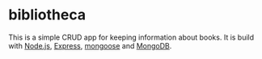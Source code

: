# bibliotheca

This is a simple CRUD app for keeping information about books. It is build with
[Node.js](http://nodejs.org/), [Express](http://expressjs.com/),
[mongoose](http://mongoosejs.com/) and [MongoDB](http://www.mongodb.org/).